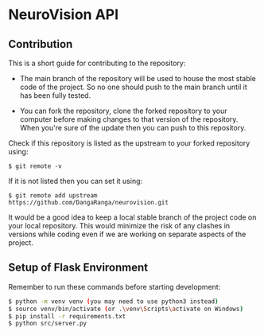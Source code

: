 # NeuroVision API

## Contribution 

This is a short guide for contributing to the repository:

- The main branch of the repository will be used to house the most stable code of the project. So no one should push to the main branch until it has been fully tested.

- You can fork the repository, clone the forked repository to your computer before  making changes to that version of the repository. When you're sure of the update then you can push to this repository.

Check if this repository is listed as the upstream to your forked repository using:

```
$ git remote -v
```

If it is not listed then you can set it using:

```
$ git remote add upstream https://github.com/DangaRanga/neurovision.git
```

It would be a good idea to keep a local stable branch of the project code on your local repository. This would minimize the risk of any clashes in versions while coding even if we are working on separate aspects of the project.

## Setup of Flask Environment

Remember to run these commands before starting development:

```bash
$ python -m venv venv (you may need to use python3 instead)
$ source venv/bin/activate (or .\venv\Scripts\activate on Windows)
$ pip install -r requirements.txt
$ python src/server.py
```
